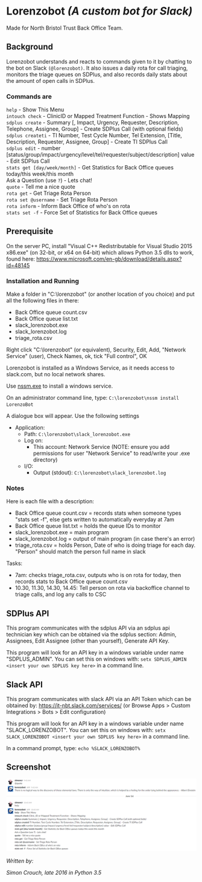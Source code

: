 # Lorenzobot _(A custom bot for Slack)_
Made for North Bristol Trust Back Office Team.

## Background
Lorenzobot understands and reacts to commands given to it by chatting to the bot on Slack `(@lorenzobot)`. It also issues a daily rota for call triaging, monitors the triage queues on SDPlus, and also records daily stats about the amount of open calls in SDPlus.

### Commands are

`help` - Show This Menu  
`intouch check` - ClinicID or Mapped Treatment Function - Shows Mapping  
`sdplus create` - Summary [, Impact, Urgency, Requester, Description, Telephone, Assignee, Group] - Create SDPlus Call (with optional fields)  
`sdplus createti` -  TI Number, Test Cycle Number, Tel Extension, [Title, Description, Requester, Assignee, Group] - Create TI SDPlus Call  
`sdplus edit` - number [status/group/impact/urgency/level/tel/requester/subject/description] value - Edit SDPlus Call  
`stats get [day/week/month]` - Get Statistics for Back Office queues today/this week/this month  
Ask a Question (use `?`) - Lets chat!  
`quote` - Tell me a nice quote  
`rota get` - Get Triage Rota Person  
`rota set @username` - Set Triage Rota Person  
`rota inform` - Inform Back Office of who's on rota  
`stats set -f` - Force Set of Statistics for Back Office queues  

## Prerequisite
On the server PC, install "Visual C++ Redistributable for Visual Studio 2015 x86.exe" (on 32-bit, or x64 on 64-bit) which allows Python 3.5 dlls to work, found here:
https://www.microsoft.com/en-gb/download/details.aspx?id=48145

### Installation and Running
Make a folder in "C:\lorenzobot" (or another location of you choice) and put all the following files in there:
- Back Office queue count.csv
- Back Office queue list.txt
- slack_lorenzobot.exe
- slack_lorenzobot.log
- triage_rota.csv

Right click "C:\lorenzobot" (or equivalent), Security, Edit, Add, "Network Service" (user), Check Names, ok, tick "Full control", OK

Lorenzobot is installed as a Windows Service, as it needs access to slack.com, but no local network shares.

Use [nssm.exe](https://nssm.cc) to install a windows service.

On an administrator command line, type:
`C:\lorenzobot\nssm install LorenzoBot`

A dialogue box will appear. Use the following settings
- Application:
  - Path: `C:\lorenzobot\slack_lorenzobot.exe`
  - Log on:
    - This account: Network Service (NOTE: ensure you add permissions for user "Network Service" to read/write your .exe directory)
  - I/O:
    - Output (stdout): `C:\lorenzobot\slack_lorenzobot.log`

### Notes
Here is each file with a description:
- Back Office queue count.csv = records stats when someone types "stats set -f", else gets written to automatically everyday at 7am
- Back Office queue list.txt = holds the queue IDs to monitor
- slack_lorenzobot.exe = main program
- slack_lorenzobot.log = output of main program (in case there's an error)
- triage_rota.csv = holds Person, Date of who is doing triage for each day. "Person" should match the person full name in slack

Tasks:
- 7am: checks triage_rota.csv, outputs who is on rota for today, then records stats to Back Office queue count.csv
- 10.30, 11.30, 14.30, 14.45: Tell person on rota via backoffice channel to triage calls, and log any calls to CSC

## SDPlus API
This program communicates with the sdplus API via an sdplus api technician key which can be obtained via the sdplus section: Admin, Assignees, Edit Assignee (other than yourself), Generate API Key.

This program will look for an API key in a windows variable under name "SDPLUS_ADMIN". You can set this on windows with:
`setx SDPLUS_ADMIN <insert your own SDPLUS key here>`
in a command line.

## Slack API
This program communicates with slack API via an API Token which can be obtained by: https://it-nbt.slack.com/services/ (or Browse Apps  > Custom Integrations  > Bots  > Edit configuration)

This program will look for an API key in a windows variable under name "SLACK_LORENZOBOT". You can set this on windows with:
`setx SLACK_LORENZOBOT <insert your own SDPLUS key here>`
in a command line.

In a command prompt, type:
`echo %SLACK_LORENZOBOT%`

## Screenshot
![help screen](readme_images/screenshot.png)

_Written by:_

_Simon Crouch, late 2016 in Python 3.5_